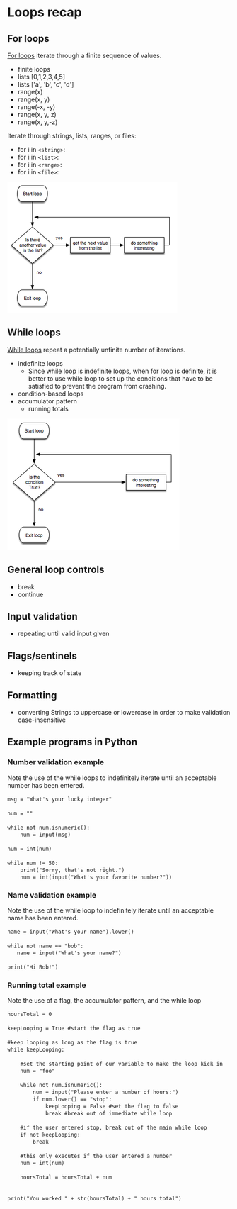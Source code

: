 # Loops recap

## For loops

[For loops](For_loops) iterate through a finite sequence of
values.

- finite loops
- lists \[0,1,2,3,4,5\]
- lists \[\'a\', \'b\', \'c\', \'d\'\]
- range(x)
- range(x, y)
- range(-x, -y)
- range(x, y, z)
- range(x, y,-z)

Iterate through strings, lists, ranges, or files:

- for i in `<string>`:
- for i in `<list>`:
- for i in `<range>`:
- for i in `<file>`:

![For loop flow chart](./images/loops/For_loops_in_Python_flow_chart.png "For_loops_in_Python_flow_chart.png")

## While loops

[While loops](While_loops) repeat a potentially unfinite
number of iterations.

- indefinite loops
  - Since while loop is indefinite loops, when for loop is definite,
    it is better to use while loop to set up the conditions that
    have to be satisfied to prevent the program from crashing.
- condition-based loops
- accumulator pattern
  - running totals

![While loop flow chart](./images/loops/While_loop_flow_chart.png "While_loop_flow_chart.png")

## General loop controls

- break
- continue

## Input validation

- repeating until valid input given

## Flags/sentinels

- keeping track of state

## Formatting

- converting Strings to uppercase or lowercase in order to make
  validation case-insensitive

## Example programs in Python

### Number validation example

Note the use of the while loops to indefinitely iterate until an
acceptable number has been entered.

```
msg = "What's your lucky integer"

num = ""

while not num.isnumeric():
    num = input(msg)

num = int(num)

while num != 50:
    print("Sorry, that's not right.")
    num = int(input("What's your favorite number?"))
```

### Name validation example

Note the use of the while loop to indefinitely iterate until an
acceptable name has been entered.

```
name = input("What's your name").lower()

while not name == "bob":
   name = input("What's your name?")

print("Hi Bob!")
```

### Running total example

Note the use of a flag, the accumulator pattern, and the while loop

```
hoursTotal = 0

keepLooping = True #start the flag as true

#keep looping as long as the flag is true
while keepLooping:

    #set the starting point of our variable to make the loop kick in
    num = "foo"

    while not num.isnumeric():
        num = input("Please enter a number of hours:")
        if num.lower() == "stop":
            keepLooping = False #set the flag to false
            break #break out of immediate while loop

    #if the user entered stop, break out of the main while loop
    if not keepLooping:
        break

    #this only executes if the user entered a number
    num = int(num)

    hoursTotal = hoursTotal + num


print("You worked " + str(hoursTotal) + " hours total")
```
